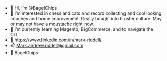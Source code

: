 - 👋 Hi, I’m @BagelChips
- 👀 I’m interested in chess and cats and record collecting and cool looking couches and home improvement. Really bought into hipster culture. May or may not have a moustache right now.
- 🌱 I’m currently learning Magento, BigCommerce, and to navigate the CLI. 
- 🤝 https://www.linkedin.com/in/mark-riddell/
- 📫 Mark.andrew.riddell@gmail.com
- 📸 BagelChips
